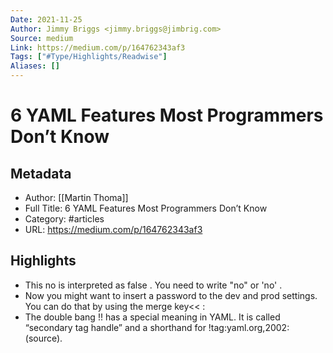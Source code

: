 ```yaml
---
Date: 2021-11-25
Author: Jimmy Briggs <jimmy.briggs@jimbrig.com>
Source: medium
Link: https://medium.com/p/164762343af3
Tags: ["#Type/Highlights/Readwise"]
Aliases: []
---
```

# 6 YAML Features Most Programmers Don’t Know

## Metadata
- Author: [[Martin Thoma]]
- Full Title: 6 YAML Features Most Programmers Don’t Know
- Category: #articles
- URL: https://medium.com/p/164762343af3

## Highlights
- This no is interpreted as false . You need to write "no" or 'no' .
- Now you might want to insert a password to the dev and prod settings. You can do that by using the merge key<< :
- The double bang !! has a special meaning in YAML. It is called “secondary tag handle” and a shorthand for !tag:yaml.org,2002: (source).
